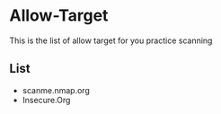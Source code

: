 # Allow-Target
This is the list of allow target for you practice scanning

## List
- scanme.nmap.org
- Insecure.Org
